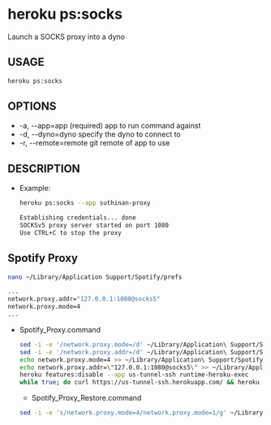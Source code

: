 # heroku ps:socks
Launch a SOCKS proxy into a dyno

## USAGE
```bash
heroku ps:socks
```

## OPTIONS
*  -a, --app=app        (required) app to run command against
*  -d, --dyno=dyno      specify the dyno to connect to
*  -r, --remote=remote  git remote of app to use

## DESCRIPTION
* Example:
  ```bash
  heroku ps:socks --app suthinan-proxy
  ```
  ```bash
  Establishing credentials... done
  SOCKSv5 proxy server started on port 1080
  Use CTRL+C to stop the proxy
  ```
## Spotify Proxy
```bash
nano ~/Library/Application Support/Spotify/prefs
```
```bash
...
network.proxy.addr="127.0.0.1:1080@socks5"
network.proxy.mode=4
...
```
* Spotify_Proxy.command
  ```bash
  sed -i -e '/network.proxy.mode=/d' ~/Library/Application\ Support/Spotify/prefs
  sed -i -e '/network.proxy.addr=/d' ~/Library/Application\ Support/Spotify/prefs
  echo network.proxy.mode=4 >> ~/Library/Application\ Support/Spotify/prefs
  echo network.proxy.addr=\"127.0.0.1:1080@socks5\" >> ~/Library/Application\ Support/Spotify/prefs
  heroku features:disable --app us-tunnel-ssh runtime-heroku-exec
  while true; do curl https://us-tunnel-ssh.herokuapp.com/ && heroku ps:socks --app us-tunnel-ssh && break; done
  ```
  * Spotify_Proxy_Restore.command
  ```bash
  sed -i -e 's/network.proxy.mode=4/network.proxy.mode=1/g' ~/Library/Application\ Support/Spotify/prefs
  ```

